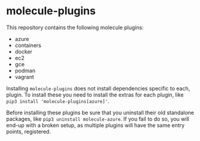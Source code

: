 # molecule-plugins

This repository contains the following molecule plugins:

- azure
- containers
- docker
- ec2
- gce
- podman
- vagrant


Installing `molecule-plugins` does not install dependencies specific to each,
plugin. To install these you need to install the extras for each plugin, like
`pip3 install 'molecule-plugins[azure]'`.

Before installing these plugins be sure that you uninstall their old standalone
packages, like `pip3 uninstall molecule-azure`. If you fail to do so, you will
end-up with a broken setup, as multiple plugins will have the same entry points,
registered.

